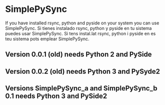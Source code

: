 # SimplePySync
If you have installed rsync, python and pyside on your system you can use SimplePySync. Si tienes instalado rsync, python y pyside en tu sistema puedes usar SimplePySync.
Si tens instal.lat rsync, python i pyside en es teu sistema pots emplear SimplePySync.
## Version 0.0.1 (old) needs Python 2 and PySide
## Version 0.0.2 (old) needs Python 3 and PySyde2
## Versions SimplePySync_a and SimplePySync_b 0.1 needs Python 3 and PySide2
